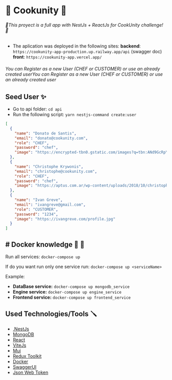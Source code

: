 # 🍝 Cookunity 🥘

###### 🎉This proyect is a full app with NestJs + ReactJs for CookUnity challenge! 🎉

- The aplication was deployed in the following sites:
  **backend**: `https://cookunity-app-production.up.railway.app/api` (swagger doc)
  **front**: `https://cookunity-app.vercel.app/`

###### You can Register as a new User (CHEF or CUSTOMER) or use an already created userYou can Register as a new User (CHEF or CUSTOMER) or use an already created user

## Seed User ✨

- Go to api folder: `cd api`
- Run the following script: `yarn nestjs-command create:user`

```json
[
  {
    "name": "Donato de Santis",
    "email": "donato@cookunity.com",
    "role": "CHEF",
    "password": "chef",
    "image": "https://encrypted-tbn0.gstatic.com/images?q=tbn:ANd9GcRpYeiftn_mBq8eomPq1_TB4Eb0MiPKkpEHIhW9obEvrVZO0vlU"
  },
  {
    "name": "Christophe Krywonis",
    "email": "christophe@cookunity.com",
    "role": "CHEF",
    "password": "chef",
    "image": "https://aptus.com.ar/wp-content/uploads/2018/10/christophe-masterchef3.jpg"
  },
  {
    "name": "Ivan Greve",
    "email": "ivangreve@gmail.com",
    "role": "CUSTOMER",
    "password": "1234",
    "image": "https://ivangreve.com/profile.jpg"
  }
]
```

## # Docker knowledge 🐋 🧠

Run all services:
`docker-compose up`

If do you want run only one service run:
`docker-compose up <serviceName>`

Example:

- **DataBase service:** `docker-compose up mongodb_service`
- **Engine service:** `docker-compose up engine_service`
- **Frontend service:** `docker-compose up frontend_service`

## Used Technologies/Tools 🪛

- [.NestJs](https://nestjs.com/)
- [MongoDB](https://www.mongodb.com/)
- [React](https://react.com/)
- [ViteJs](https://vitejs.dev/)
- [Mui](https://mui.com/)
- [Redux Toolkit](https://redux-toolkit.js.org/)
- [Docker](https://docker.com/)
- [SwaggerUI](https://swagger.io/)
- [Json Web Token](https://jwt.io/)
